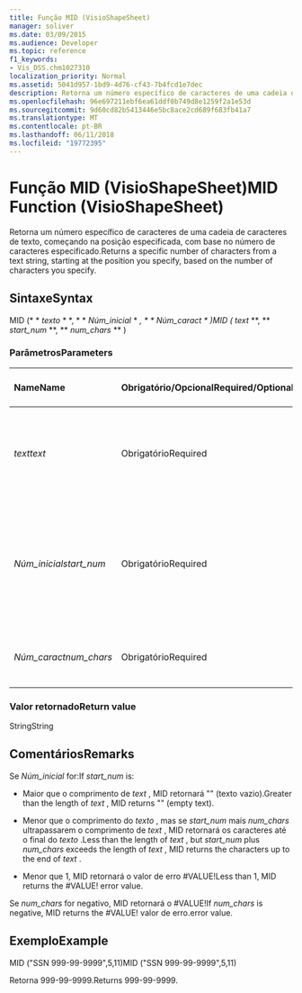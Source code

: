 ```yaml
---
title: Função MID (VisioShapeSheet)
manager: soliver
ms.date: 03/09/2015
ms.audience: Developer
ms.topic: reference
f1_keywords:
- Vis_DSS.chm1027310
localization_priority: Normal
ms.assetid: 5041d957-1bd9-4d76-cf43-7b4fcd1e7dec
description: Retorna um número específico de caracteres de uma cadeia de caracteres de texto, começando na posição especificada, com base no número de caracteres especificado.
ms.openlocfilehash: 96e697211ebf6ea61ddf0b749d8e1259f2a1e53d
ms.sourcegitcommit: 9d60cd82b5413446e5bc8ace2cd689f683fb41a7
ms.translationtype: MT
ms.contentlocale: pt-BR
ms.lasthandoff: 06/11/2018
ms.locfileid: "19772395"
---
```

# <a name="mid-function-visioshapesheet"></a><span data-ttu-id="fbf5f-103">Função MID (VisioShapeSheet)</span><span class="sxs-lookup"><span data-stu-id="fbf5f-103">MID Function (VisioShapeSheet)</span></span>

<span data-ttu-id="fbf5f-104">Retorna um número específico de caracteres de uma cadeia de caracteres de texto, começando na posição especificada, com base no número de caracteres especificado.</span><span class="sxs-lookup"><span data-stu-id="fbf5f-104">Returns a specific number of characters from a text string, starting at the position you specify, based on the number of characters you specify.</span></span>
  
## <a name="syntax"></a><span data-ttu-id="fbf5f-105">Sintaxe</span><span class="sxs-lookup"><span data-stu-id="fbf5f-105">Syntax</span></span>

<span data-ttu-id="fbf5f-106">MID (* * *texto* * *, * * *Núm_inicial* * *, * * *Núm_caract* * *)</span><span class="sxs-lookup"><span data-stu-id="fbf5f-106">MID (** *text* **, ** *start_num* **, ** *num_chars* ** )</span></span> 
  
### <a name="parameters"></a><span data-ttu-id="fbf5f-107">Parâmetros</span><span class="sxs-lookup"><span data-stu-id="fbf5f-107">Parameters</span></span>

|<span data-ttu-id="fbf5f-108">**Name**</span><span class="sxs-lookup"><span data-stu-id="fbf5f-108">**Name**</span></span>|<span data-ttu-id="fbf5f-109">**Obrigatório/Opcional**</span><span class="sxs-lookup"><span data-stu-id="fbf5f-109">**Required/Optional**</span></span>|<span data-ttu-id="fbf5f-110">**Tipo de dados**</span><span class="sxs-lookup"><span data-stu-id="fbf5f-110">**Data Type**</span></span>|<span data-ttu-id="fbf5f-111">**Descrição**</span><span class="sxs-lookup"><span data-stu-id="fbf5f-111">**Description**</span></span>|
|:-----|:-----|:-----|:-----|
| <span data-ttu-id="fbf5f-112">_text_</span><span class="sxs-lookup"><span data-stu-id="fbf5f-112">_text_</span></span> <br/> |<span data-ttu-id="fbf5f-113">Obrigatório</span><span class="sxs-lookup"><span data-stu-id="fbf5f-113">Required</span></span>  <br/> |<span data-ttu-id="fbf5f-114">**String**</span><span class="sxs-lookup"><span data-stu-id="fbf5f-114">**String**</span></span> <br/> |<span data-ttu-id="fbf5f-115">A cadeia de caracteres de texto que contém os caracteres a serem extraídos.</span><span class="sxs-lookup"><span data-stu-id="fbf5f-115">The text string that contains the characters you want to extract.</span></span>  <br/> |
| <span data-ttu-id="fbf5f-116">_Núm_inicial_</span><span class="sxs-lookup"><span data-stu-id="fbf5f-116">_start_num_</span></span> <br/> |<span data-ttu-id="fbf5f-117">Obrigatório</span><span class="sxs-lookup"><span data-stu-id="fbf5f-117">Required</span></span>  <br/> |<span data-ttu-id="fbf5f-118">**Número**</span><span class="sxs-lookup"><span data-stu-id="fbf5f-118">**Number**</span></span> <br/> |<span data-ttu-id="fbf5f-p101">A posição do primeiro caractere a ser extraído. O primeiro caractere na cadeia de caracteres de texto está na posição 1.</span><span class="sxs-lookup"><span data-stu-id="fbf5f-p101">The position of the first character you want to extract. The first character in the text string is position 1.</span></span>  <br/> |
| <span data-ttu-id="fbf5f-121">_Núm_caract_</span><span class="sxs-lookup"><span data-stu-id="fbf5f-121">_num_chars_</span></span> <br/> |<span data-ttu-id="fbf5f-122">Obrigatório</span><span class="sxs-lookup"><span data-stu-id="fbf5f-122">Required</span></span>  <br/> |<span data-ttu-id="fbf5f-123">**Número**</span><span class="sxs-lookup"><span data-stu-id="fbf5f-123">**Number**</span></span> <br/> |<span data-ttu-id="fbf5f-124">O número de caracteres a retornar.</span><span class="sxs-lookup"><span data-stu-id="fbf5f-124">The number of characters to return.</span></span>  <br/> |
   
### <a name="return-value"></a><span data-ttu-id="fbf5f-125">Valor retornado</span><span class="sxs-lookup"><span data-stu-id="fbf5f-125">Return value</span></span>

<span data-ttu-id="fbf5f-126">String</span><span class="sxs-lookup"><span data-stu-id="fbf5f-126">String</span></span>
  
## <a name="remarks"></a><span data-ttu-id="fbf5f-127">Comentários</span><span class="sxs-lookup"><span data-stu-id="fbf5f-127">Remarks</span></span>

<span data-ttu-id="fbf5f-128">Se *Núm_inicial* for:</span><span class="sxs-lookup"><span data-stu-id="fbf5f-128">If  *start_num*  is:</span></span> 
  
- <span data-ttu-id="fbf5f-129">Maior que o comprimento de *text* , MID retornará "" (texto vazio).</span><span class="sxs-lookup"><span data-stu-id="fbf5f-129">Greater than the length of  *text*  , MID returns "" (empty text).</span></span> 
    
- <span data-ttu-id="fbf5f-130">Menor que o comprimento do *texto* , mas se *start_num* mais *num_chars* ultrapassarem o comprimento de *text* , MID retornará os caracteres até o final do *texto* .</span><span class="sxs-lookup"><span data-stu-id="fbf5f-130">Less than the length of  *text*  , but  *start_num*  plus  *num_chars*  exceeds the length of  *text*  , MID returns the characters up to the end of  *text*  .</span></span> 
    
- <span data-ttu-id="fbf5f-p102">Menor que 1, MID retornará o valor de erro #VALUE!</span><span class="sxs-lookup"><span data-stu-id="fbf5f-p102">Less than 1, MID returns the #VALUE! error value.</span></span> 
    
<span data-ttu-id="fbf5f-133">Se *num_chars* for negativo, MID retornará o #VALUE!</span><span class="sxs-lookup"><span data-stu-id="fbf5f-133">If  *num_chars*  is negative, MID returns the #VALUE!</span></span> <span data-ttu-id="fbf5f-134">valor de erro.</span><span class="sxs-lookup"><span data-stu-id="fbf5f-134">error value.</span></span> 
  
## <a name="example"></a><span data-ttu-id="fbf5f-135">Exemplo</span><span class="sxs-lookup"><span data-stu-id="fbf5f-135">Example</span></span>

<span data-ttu-id="fbf5f-136">MID ("SSN 999-99-9999",5,11)</span><span class="sxs-lookup"><span data-stu-id="fbf5f-136">MID ("SSN 999-99-9999",5,11)</span></span> 
  
<span data-ttu-id="fbf5f-137">Retorna 999-99-9999.</span><span class="sxs-lookup"><span data-stu-id="fbf5f-137">Returns 999-99-9999.</span></span> 
  

